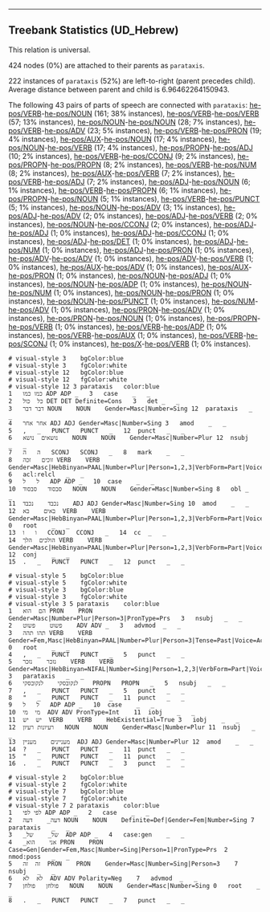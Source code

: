 

--------------------------------------------------------------------------------

## Treebank Statistics (UD_Hebrew)

This relation is universal.

424 nodes (0%) are attached to their parents as `parataxis`.

222 instances of `parataxis` (52%) are left-to-right (parent precedes child).
Average distance between parent and child is 6.96462264150943.

The following 43 pairs of parts of speech are connected with `parataxis`: [he-pos/VERB]()-[he-pos/NOUN]() (161; 38% instances), [he-pos/VERB]()-[he-pos/VERB]() (57; 13% instances), [he-pos/NOUN]()-[he-pos/NOUN]() (28; 7% instances), [he-pos/VERB]()-[he-pos/ADV]() (23; 5% instances), [he-pos/VERB]()-[he-pos/PRON]() (19; 4% instances), [he-pos/AUX]()-[he-pos/NOUN]() (17; 4% instances), [he-pos/NOUN]()-[he-pos/VERB]() (17; 4% instances), [he-pos/PROPN]()-[he-pos/ADJ]() (10; 2% instances), [he-pos/VERB]()-[he-pos/CCONJ]() (9; 2% instances), [he-pos/PROPN]()-[he-pos/PROPN]() (8; 2% instances), [he-pos/VERB]()-[he-pos/NUM]() (8; 2% instances), [he-pos/AUX]()-[he-pos/VERB]() (7; 2% instances), [he-pos/VERB]()-[he-pos/ADJ]() (7; 2% instances), [he-pos/ADJ]()-[he-pos/NOUN]() (6; 1% instances), [he-pos/VERB]()-[he-pos/PROPN]() (6; 1% instances), [he-pos/PROPN]()-[he-pos/NOUN]() (5; 1% instances), [he-pos/VERB]()-[he-pos/PUNCT]() (5; 1% instances), [he-pos/NOUN]()-[he-pos/ADV]() (3; 1% instances), [he-pos/ADJ]()-[he-pos/ADV]() (2; 0% instances), [he-pos/ADJ]()-[he-pos/VERB]() (2; 0% instances), [he-pos/NOUN]()-[he-pos/CCONJ]() (2; 0% instances), [he-pos/ADJ]()-[he-pos/ADJ]() (1; 0% instances), [he-pos/ADJ]()-[he-pos/CCONJ]() (1; 0% instances), [he-pos/ADJ]()-[he-pos/DET]() (1; 0% instances), [he-pos/ADJ]()-[he-pos/NUM]() (1; 0% instances), [he-pos/ADJ]()-[he-pos/PRON]() (1; 0% instances), [he-pos/ADV]()-[he-pos/ADV]() (1; 0% instances), [he-pos/ADV]()-[he-pos/VERB]() (1; 0% instances), [he-pos/AUX]()-[he-pos/ADV]() (1; 0% instances), [he-pos/AUX]()-[he-pos/PRON]() (1; 0% instances), [he-pos/NOUN]()-[he-pos/ADJ]() (1; 0% instances), [he-pos/NOUN]()-[he-pos/ADP]() (1; 0% instances), [he-pos/NOUN]()-[he-pos/NUM]() (1; 0% instances), [he-pos/NOUN]()-[he-pos/PRON]() (1; 0% instances), [he-pos/NOUN]()-[he-pos/PUNCT]() (1; 0% instances), [he-pos/NUM]()-[he-pos/ADV]() (1; 0% instances), [he-pos/PRON]()-[he-pos/ADV]() (1; 0% instances), [he-pos/PRON]()-[he-pos/NOUN]() (1; 0% instances), [he-pos/PROPN]()-[he-pos/VERB]() (1; 0% instances), [he-pos/VERB]()-[he-pos/ADP]() (1; 0% instances), [he-pos/VERB]()-[he-pos/AUX]() (1; 0% instances), [he-pos/VERB]()-[he-pos/SCONJ]() (1; 0% instances), [he-pos/X]()-[he-pos/VERB]() (1; 0% instances).


~~~ conllu
# visual-style 3	bgColor:blue
# visual-style 3	fgColor:white
# visual-style 12	bgColor:blue
# visual-style 12	fgColor:white
# visual-style 12 3 parataxis	color:blue
1	כמו	כמו	ADP	ADP	_	3	case	_	_
2	כל	כול	DET	DET	Definite=Cons	3	det	_	_
3	דבר	דבר	NOUN	NOUN	Gender=Masc|Number=Sing	12	parataxis	_	_
4	אחר	אחר	ADJ	ADJ	Gender=Masc|Number=Sing	3	amod	_	_
5	,	_	PUNCT	PUNCT	_	12	punct	_	_
6	נושאים	נושא	NOUN	NOUN	Gender=Masc|Number=Plur	12	nsubj	_	_
7	ה	ה	SCONJ	SCONJ	_	8	mark	_	_
8	זוכים	זכה	VERB	VERB	Gender=Masc|HebBinyan=PAAL|Number=Plur|Person=1,2,3|VerbForm=Part|Voice=Act	6	acl:relcl	_	_
9	ל	ל	ADP	ADP	_	10	case	_	_
10	סבסוד	סבסוד	NOUN	NOUN	Gender=Masc|Number=Sing	8	obl	_	_
11	נכבד	נכבד	ADJ	ADJ	Gender=Masc|Number=Sing	10	amod	_	_
12	באים	בא	VERB	VERB	Gender=Masc|HebBinyan=PAAL|Number=Plur|Person=1,2,3|VerbForm=Part|Voice=Act	0	root	_	_
13	ו	ו	CCONJ	CCONJ	_	14	cc	_	_
14	הולכים	הלך	VERB	VERB	Gender=Masc|HebBinyan=PAAL|Number=Plur|Person=1,2,3|VerbForm=Part|Voice=Act	12	conj	_	_
15	.	_	PUNCT	PUNCT	_	12	punct	_	_

~~~


~~~ conllu
# visual-style 5	bgColor:blue
# visual-style 5	fgColor:white
# visual-style 3	bgColor:blue
# visual-style 3	fgColor:white
# visual-style 3 5 parataxis	color:blue
1	הם	הוא	PRON	PRON	Gender=Masc|Number=Plur|Person=3|PronType=Prs	3	nsubj	_	_
2	פשוט	פשוט	ADV	ADV	_	3	advmod	_	_
3	תהו	תהה	VERB	VERB	Gender=Fem,Masc|HebBinyan=PAAL|Number=Plur|Person=3|Tense=Past|Voice=Act	0	root	_	_
4	,	_	PUNCT	PUNCT	_	5	punct	_	_
5	נזכר	נזכר	VERB	VERB	Gender=Masc|HebBinyan=NIFAL|Number=Sing|Person=1,2,3|VerbForm=Part|Voice=Mid	3	parataxis	_	_
6	לנקובסקי	לנקובסקי	PROPN	PROPN	_	5	nsubj	_	_
7	,	_	PUNCT	PUNCT	_	5	punct	_	_
8	"	_	PUNCT	PUNCT	_	11	punct	_	_
9	ל	ל	ADP	ADP	_	10	case	_	_
10	מי	מי	ADV	ADV	PronType=Int	11	iobj	_	_
11	יש	יש	VERB	VERB	HebExistential=True	3	iobj	_	_
12	רעיונות	רעיון	NOUN	NOUN	Gender=Masc|Number=Plur	11	nsubj	_	_
13	מעניינים	מעניין	ADJ	ADJ	Gender=Masc|Number=Plur	12	amod	_	_
14	?	_	PUNCT	PUNCT	_	11	punct	_	_
15	"	_	PUNCT	PUNCT	_	11	punct	_	_
16	.	_	PUNCT	PUNCT	_	3	punct	_	_

~~~


~~~ conllu
# visual-style 2	bgColor:blue
# visual-style 2	fgColor:white
# visual-style 7	bgColor:blue
# visual-style 7	fgColor:white
# visual-style 7 2 parataxis	color:blue
1	לפי	לפי	ADP	ADP	_	2	case	_	_
2	דעה_	דעה	NOUN	NOUN	Definite=Def|Gender=Fem|Number=Sing	7	parataxis	_	_
3	_של_	של	ADP	ADP	_	4	case:gen	_	_
4	_אני	הוא	PRON	PRON	Case=Gen|Gender=Fem,Masc|Number=Sing|Person=1|PronType=Prs	2	nmod:poss	_	_
5	זה	זה	PRON	PRON	Gender=Masc|Number=Sing|Person=3	7	nsubj	_	_
6	לא	לא	ADV	ADV	Polarity=Neg	7	advmod	_	_
7	פולחן	פולחן	NOUN	NOUN	Gender=Masc|Number=Sing	0	root	_	_
8	.	_	PUNCT	PUNCT	_	7	punct	_	_

~~~


